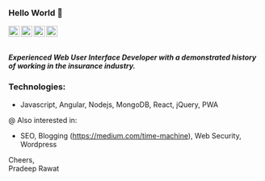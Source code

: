 ### Hello World 👋

<!--
**pradeepsrawat029/pradeepsrawat029** is a ✨ _special_ ✨ repository because its `README.md` (this file) appears on your GitHub profile.

Here are some ideas to get you started:

- 🔭 I’m currently working on ...
- 🌱 I’m currently learning ...
- 👯 I’m looking to collaborate on ...
- 🤔 I’m looking for help with ...
- 💬 Ask me about ...
- 📫 How to reach me: ...
- 😄 Pronouns: ...
- ⚡ Fun fact: ...
-->
<a href="https://linkedin.com/in/pradeepsrawat029">
  <img align="left" alt="Pradeep Singh Rawat - LinkedIn" width="22px" src="https://cdn.jsdelivr.net/npm/simple-icons@v3/icons/linkedin.svg"/>
</a>
<a href="https://instagram.com/pradeepsrawat029">
  <img align="left" alt="Pradeep Singh Rawat - Instagram" width="22px" src="https://cdn.jsdelivr.net/npm/simple-icons@v3/icons/instagram.svg"/>
</a>
<a href="https://twitter.com/pradeepsrawat029">
  <img align="left" alt="Pradeep Singh Rawat - Twitter" width="22px" src="https://cdn.jsdelivr.net/npm/simple-icons@v3/icons/twitter.svg"/>
</a>
<a href="https://facebook.com/pradeepsrawat029">
  <img align="left" alt="Pradeep Singh Rawat - Facebook" width="22px" src="https://cdn.jsdelivr.net/npm/simple-icons@v3/icons/facebook.svg"/>
</a>
<br />
<br />

##### Experienced Web User Interface Developer with a demonstrated history of working in the insurance industry.

### Technologies:
- Javascript, Angular, Nodejs, MongoDB, React, jQuery, PWA

@ Also interested in:
- SEO, Blogging (https://medium.com/time-machine), Web Security, Wordpress


Cheers,  
Pradeep Rawat
